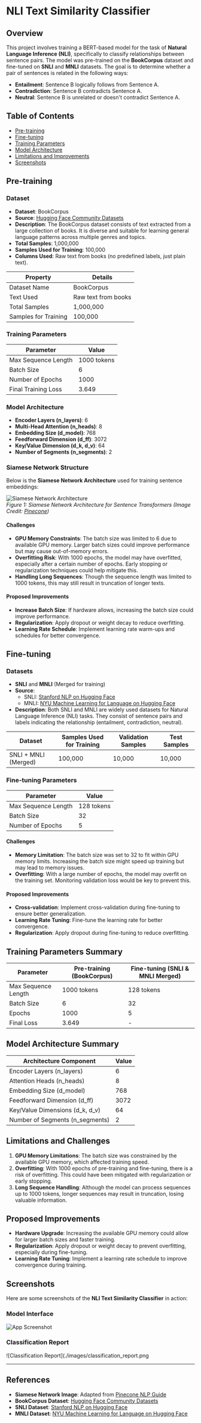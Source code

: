# NLI Text Similarity Classifier

## Overview

This project involves training a BERT-based model for the task of **Natural Language Inference (NLI)**, specifically to classify relationships between sentence pairs. The model was pre-trained on the **BookCorpus** dataset and fine-tuned on **SNLI** and **MNLI** datasets. The goal is to determine whether a pair of sentences is related in the following ways:

- **Entailment**: Sentence B logically follows from Sentence A.
- **Contradiction**: Sentence B contradicts Sentence A.
- **Neutral**: Sentence B is unrelated or doesn't contradict Sentence A.

## Table of Contents

- [Pre-training](#pre-training)
- [Fine-tuning](#fine-tuning)
- [Training Parameters](#training-parameters)
- [Model Architecture](#model-architecture)
- [Limitations and Improvements](#limitations-and-improvements)
- [Screenshots](#screenshots)

## Pre-training

### Dataset

- **Dataset**: BookCorpus
- **Source**: [Hugging Face Community Datasets](https://huggingface.co/datasets/bookcorpus) 
- **Description**: The BookCorpus dataset consists of text extracted from a large collection of books. It is diverse and suitable for learning general language patterns across multiple genres and topics.
- **Total Samples**: 1,000,000
- **Samples Used for Training**: 100,000
- **Columns Used**: Raw text from books (no predefined labels, just plain text).

| **Property**       | **Details**                   |
|-------------------|-------------------------------|
| Dataset Name      | BookCorpus                    |
| Text Used         | Raw text from books           |
| Total Samples    | 1,000,000                      |
| Samples for Training | 100,000                     |

### Training Parameters

| **Parameter**         | **Value**               |
|-----------------------|-------------------------|
| Max Sequence Length   | 1000 tokens             |
| Batch Size            | 6                       |
| Number of Epochs      | 1000                    |
| Final Training Loss   | 3.649                   |

### Model Architecture

- **Encoder Layers (n_layers)**: 6
- **Multi-Head Attention (n_heads)**: 8
- **Embedding Size (d_model)**: 768
- **Feedforward Dimension (d_ff)**: 3072
- **Key/Value Dimension (d_k, d_v)**: 64
- **Number of Segments (n_segments)**: 2

### Siamese Network Structure  

Below is the **Siamese Network Architecture** used for training sentence embeddings:  

![Siamese Network Architecture](images/siamese-bert.webp)  
*Figure 1: Siamese Network Architecture for Sentence Transformers (Image Credit: [Pinecone](https://www.pinecone.io/learn/series/nlp/train-sentence-transformers-softmax/))*  


#### Challenges

- **GPU Memory Constraints**: The batch size was limited to 6 due to available GPU memory. Larger batch sizes could improve performance but may cause out-of-memory errors.
- **Overfitting Risk**: With 1000 epochs, the model may have overfitted, especially after a certain number of epochs. Early stopping or regularization techniques could help mitigate this.
- **Handling Long Sequences**: Though the sequence length was limited to 1000 tokens, this may still result in truncation of longer texts.

#### Proposed Improvements

- **Increase Batch Size**: If hardware allows, increasing the batch size could improve performance.
- **Regularization**: Apply dropout or weight decay to reduce overfitting.
- **Learning Rate Schedule**: Implement learning rate warm-ups and schedules for better convergence.

## Fine-tuning

### Datasets

- **SNLI** and **MNLI** (Merged for training)
- **Source**:  
  - SNLI: [Stanford NLP on Hugging Face](https://huggingface.co/datasets/snli)  
  - MNLI: [NYU Machine Learning for Language on Hugging Face](https://huggingface.co/datasets/mnli)  
- **Description**: Both SNLI and MNLI are widely used datasets for Natural Language Inference (NLI) tasks. They consist of sentence pairs and labels indicating the relationship (entailment, contradiction, neutral).

| **Dataset**       | **Samples Used for Training** | **Validation Samples** | **Test Samples** |
|-------------------|-------------------------------|------------------------|------------------|
| SNLI + MNLI (Merged) | 100,000                       | 10,000                 | 10,000           |

### Fine-tuning Parameters

| **Parameter**         | **Value**             |
|-----------------------|-----------------------|
| Max Sequence Length   | 128 tokens            |
| Batch Size            | 32                    |
| Number of Epochs      | 5                     |

#### Challenges

- **Memory Limitation**: The batch size was set to 32 to fit within GPU memory limits. Increasing the batch size might speed up training but may lead to memory issues.
- **Overfitting**: With a large number of epochs, the model may overfit on the training set. Monitoring validation loss would be key to prevent this.

#### Proposed Improvements

- **Cross-validation**: Implement cross-validation during fine-tuning to ensure better generalization.
- **Learning Rate Tuning**: Fine-tune the learning rate for better convergence.
- **Regularization**: Apply dropout during fine-tuning to reduce overfitting.

## Training Parameters Summary

| **Parameter**         | **Pre-training (BookCorpus)** | **Fine-tuning (SNLI & MNLI Merged)** |
|-----------------------|------------------------------|------------------------------|
| Max Sequence Length   | 1000 tokens                  | 128 tokens                   |
| Batch Size            | 6                            | 32                           |
| Epochs                | 1000                         | 5                            |
| Final Loss            | 3.649                        | -                            |

## Model Architecture Summary

| **Architecture Component** | **Value** |
|----------------------------|-----------|
| Encoder Layers (n_layers)  | 6         |
| Attention Heads (n_heads)  | 8         |
| Embedding Size (d_model)   | 768       |
| Feedforward Dimension (d_ff) | 3072    |
| Key/Value Dimensions (d_k, d_v) | 64   |
| Number of Segments (n_segments) | 2   |

## Limitations and Challenges

1. **GPU Memory Limitations**: The batch size was constrained by the available GPU memory, which affected training speed.
2. **Overfitting**: With 1000 epochs of pre-training and fine-tuning, there is a risk of overfitting. This could have been mitigated with regularization or early stopping.
3. **Long Sequence Handling**: Although the model can process sequences up to 1000 tokens, longer sequences may result in truncation, losing valuable information.

## Proposed Improvements

- **Hardware Upgrade**: Increasing the available GPU memory could allow for larger batch sizes and faster training.
- **Regularization**: Apply dropout or weight decay to prevent overfitting, especially during fine-tuning.
- **Learning Rate Tuning**: Implement a learning rate schedule to improve convergence during training.

## Screenshots

Here are some screenshots of the **NLI Text Similarity Classifier** in action:

### Model Interface

![App Screenshot](./images/app_interface.png)

### Classification Report

![Classification Report](./images/classification_report.png

---

## References
- **Siamese Network Image**: Adapted from [Pinecone NLP Guide](https://www.pinecone.io/learn/series/nlp/train-sentence-transformers-softmax/)  
- **BookCorpus Dataset**: [Hugging Face Community Datasets](https://huggingface.co/datasets/bookcorpus)  
- **SNLI Dataset**: [Stanford NLP on Hugging Face](https://huggingface.co/datasets/snli)  
- **MNLI Dataset**: [NYU Machine Learning for Language on Hugging Face](https://huggingface.co/datasets/mnli)  



